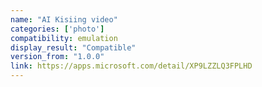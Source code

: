 ```yaml
---
name: "AI Kisiing video"
categories: ['photo']
compatibility: emulation
display_result: "Compatible"
version_from: "1.0.0"
link: https://apps.microsoft.com/detail/XP9LZZLQ3FPLHD
---
```

